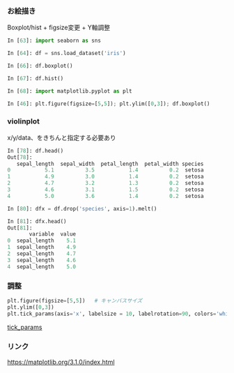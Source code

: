 
### お絵描き
Boxplot/hist + figsize変更 + Y軸調整

```python
In [63]: import seaborn as sns

In [64]: df = sns.load_dataset('iris')

In [66]: df.boxplot()

In [67]: df.hist()

In [68]: import matplotlib.pyplot as plt

In [46]: plt.figure(figsize=[5,5]); plt.ylim([0,3]); df.boxplot()
```

### violinplot
x/y/data、をきちんと指定する必要あり

```python
In [78]: df.head()
Out[78]:
   sepal_length  sepal_width  petal_length  petal_width species
0           5.1          3.5           1.4          0.2  setosa
1           4.9          3.0           1.4          0.2  setosa
2           4.7          3.2           1.3          0.2  setosa
3           4.6          3.1           1.5          0.2  setosa
4           5.0          3.6           1.4          0.2  setosa

In [80]: dfx = df.drop('species', axis=1).melt()

In [81]: dfx.head()
Out[81]:
       variable  value
0  sepal_length    5.1
1  sepal_length    4.9
2  sepal_length    4.7
3  sepal_length    4.6
4  sepal_length    5.0
```

### 調整

```python
plt.figure(figsize=[5,5])   # キャンバスサイズ
plt.ylim([0,3])
plt.tick_params(axis='x', labelsize = 10, labelrotation=90, colors='white')
```

[tick_params](https://matplotlib.org/3.1.0/api/_as_gen/matplotlib.pyplot.tick_params.html)

### リンク

https://matplotlib.org/3.1.0/index.html
